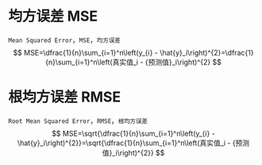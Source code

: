# 均方误差 MSE

`Mean Squared Error`，`MSE`，`均方误差`
$$
MSE=\dfrac{1}{n}\sum_{i=1}^n\left(y_{i} - \hat{y}_i\right)^{2}=\dfrac{1}{n}\sum_{i=1}^n\left(真实值_i - {预测值}_i\right)^{2}
$$

# 根均方误差 RMSE

`Root Mean Squared Error`，`RMSE`，`根均方误差`
$$
MSE=\sqrt{\dfrac{1}{n}\sum_{i=1}^n\left(y_{i} - \hat{y}_i\right)^{2}}=\sqrt{\dfrac{1}{n}\sum_{i=1}^n\left(真实值_i - {预测值}_i\right)^{2}}
$$
